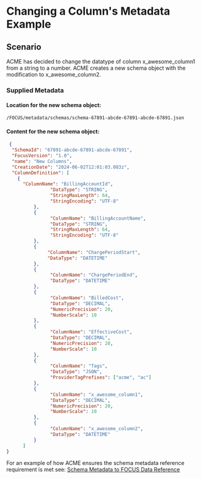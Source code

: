# Changing a Column's Metadata Example

## Scenario

ACME has decided to change the datatype of column x_awesome_column1 from a string to a number. ACME creates a new schema object with the modification to x_awesome_column2.

### Supplied Metadata

#### Location for the new schema object:

`/FOCUS/metadata/schemas/schema-67891-abcde-67891-abcde-67891.json`

#### Content for the new schema object:

```json
 {
  "SchemaId": "67891-abcde-67891-abcde-67891",
  "FocusVersion": "1.0",
  "name": "New Columns",
  "CreationDate": "2024-06-02T12:01:03.083z",
  "ColumnDefinition": [
    {
      "ColumnName": "BillingAccountId",
                "DataType": "STRING",
                "StringMaxLength": 64,
                "StringEncoding": "UTF-8"
          },
          {
                "ColumnName": "BillingAccountName",
                "DataType": "STRING",
                "StringMaxLength": 64,
                "StringEncoding": "UTF-8"
          },
          {
               "ColumnName": "ChargePeriodStart",
               "DataType": "DATETIME"
          },
          {
                "ColumnName": "ChargePeriodEnd",
                "DataType": "DATETIME"
          },
          {
                "ColumnName": "BilledCost",
                "DataType": "DECIMAL",
                "NumericPrecision": 20,
                "NumberScale": 10
          },
          {
                "ColumnName": "EffectiveCost",
                "DataType": "DECIMAL",
                "NumericPrecision": 20,
                "NumberScale": 10
          },
          {
                "ColumnName": "Tags",
                "DataType": "JSON",
                "ProviderTagPrefixes": ["acme", "ac"]
          },
          {
                "ColumnName": "x_awesome_column1",
                "DataType": "DECIMAL",
                "NumericPrecision": 20,
                "NumberScale": 10
          },
          {
                "ColumnName": "x_awesome_column2",
                "DataType": "DATETIME"
          }
      ]
}
```

For an example of how ACME ensures the schema metadata reference requirement is met see: [Schema Metadata to FOCUS Data Reference](schema_metadata_reference_example.md)
